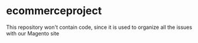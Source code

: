 # ecommerceproject
This repository won't contain code, since it is used to organize all the issues with our Magento site
